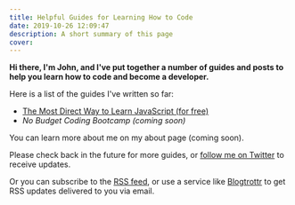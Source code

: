 ```yaml
---
title: Helpful Guides for Learning How to Code
date: 2019-10-26 12:09:47
description: A short summary of this page
cover:
---
```


**Hi there, I'm John, and I've put together a number of guides and posts to help you learn how to code and become a developer.**

Here is a list of the guides I've written so far:

- [The Most Direct Way to Learn JavaScript (for free)](/learn-javascript/)
- _No Budget Coding Bootcamp (coming soon)_

You can learn more about me on my about page (coming soon).

<!-- [my about page](/about/) -->

Please check back in the future for more guides, or [follow me on Twitter](https://twitter.com/JohnTurnerPGH) to receive updates.

Or you can subscribe to the [RSS feed](/rss2.xml), or use a service like [Blogtrottr](https://blogtrottr.com/) to get RSS updates delivered to you via email.
